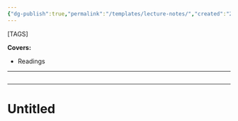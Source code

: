 ```yaml
---
{"dg-publish":true,"permalink":"/templates/lecture-notes/","created":"2023-10-17T21:21:18.673-07:00","updated":"2023-11-05T21:22:25.495-08:00"}
---
```


\[TAGS\] 

**Covers:**
- Readings
---
```table-of-contents
```
---
# Untitled
